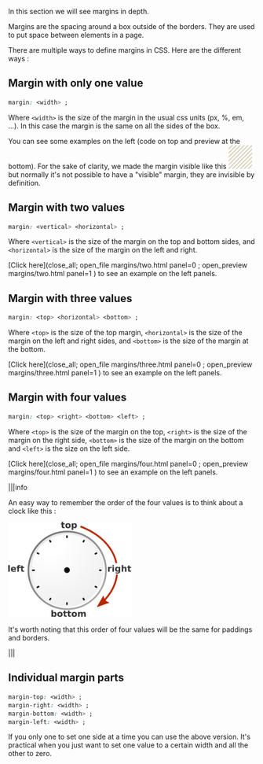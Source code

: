 In this section we will see margins in depth.

Margins are the spacing around a box outside of the borders. They are used to put space between elements in a page.

There are multiple ways to define margins in CSS. Here are the different ways :

## Margin with only one value

```css
margin: <width> ;
```

Where `<width>` is the size of the margin in the usual css units (px, %, em, ...). In this case the margin is the same on all the sides of the box.

You can see some examples on the left (code on top and preview at the bottom). For the sake of clarity, we made the margin visible like this <img class="margin-swatch" src=".guides/img/margin-swatch.png"> but normally it's not possible to have a "visible" margin, they are invisible by definition.


## Margin with two values

```css
margin: <vertical> <horizontal> ;
```

Where `<vertical>` is the size of the margin on the top and bottom sides, and `<horizontal>` is the size of the margin on the left and right.

[Click here](close_all; open_file margins/two.html panel=0 ; open_preview margins/two.html panel=1 ) to see an example on the left panels.

## Margin with three values

```css
margin: <top> <horizontal> <bottom> ;
```

Where `<top>` is the size of the top margin, `<horizontal>` is the size of the margin on the left and right sides, and `<bottom>` is the size of the margin at the bottom.

[Click here](close_all; open_file margins/three.html panel=0 ; open_preview margins/three.html panel=1 ) to see an example on the left panels.

##  Margin with four values

```css
margin: <top> <right> <bottom> <left> ;
```

Where `<top>` is the size of the margin on the top, `<right>` is the size of the margin on the right side, `<bottom>` is the size of the margin on the bottom and `<left>` is the size on the left side.

[Click here](close_all; open_file margins/four.html panel=0 ; open_preview margins/four.html panel=1 ) to see an example on the left panels.

|||info

An easy way to remember the order of the four values is to think about a clock like this :

<div style="margin:0 auto;">

<img src=".guides/img/css-clocksvg.png" style="width:50%" >

</div>



It's worth noting that this order of four values will be the same for paddings and borders.

|||

## Individual margin parts

```css
margin-top: <width> ;
margin-right: <width> ;
margin-bottom: <width> ;
margin-left: <width> ;
```

If you only one to set one side at a time you can use the above version. It's practical when you just want to set one value to a certain width and all the other to zero.

